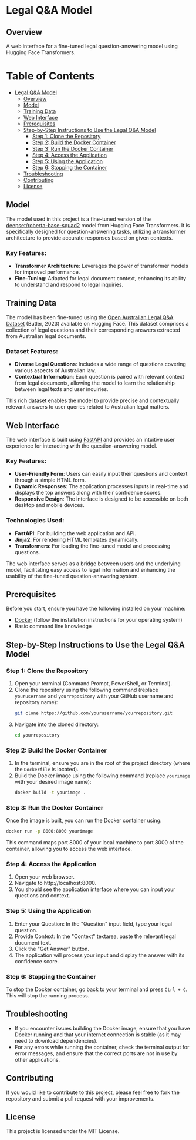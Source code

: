 # Legal Q&A Model

## Overview
A web interface for a fine-tuned legal question-answering model using Hugging Face Transformers.

# Table of Contents

- [Legal Q&A Model](#legal-qa-model)
  - [Overview](#overview)
  - [Model](#model)
  - [Training Data](#training-data)
  - [Web Interface](#web-interface)
  - [Prerequisites](#prerequisites)
  - [Step-by-Step Instructions to Use the Legal Q&A Model](#step-by-step-instructions-to-use-the-legal-qa-model)
    - [Step 1: Clone the Repository](#step-1-clone-the-repository)
    - [Step 2: Build the Docker Container](#step-2-build-the-docker-container)
    - [Step 3: Run the Docker Container](#step-3-run-the-docker-container)
    - [Step 4: Access the Application](#step-4-access-the-application)
    - [Step 5: Using the Application](#step-5-using-the-application)
    - [Step 6: Stopping the Container](#step-6-stopping-the-container)
  - [Troubleshooting](#troubleshooting)
  - [Contributing](#contributing)
  - [License](#license)

## Model

The model used in this project is a fine-tuned version of the [deepset/roberta-base-squad2](https://huggingface.co/deepset/roberta-base-squad2) model from Hugging Face Transformers. It is specifically designed for question-answering tasks, utilizing a transformer architecture to provide accurate responses based on given contexts. 

### Key Features:
- **Transformer Architecture**: Leverages the power of transformer models for improved performance.
- **Fine-Tuning**: Adapted for legal document context, enhancing its ability to understand and respond to legal inquiries.

## Training Data

The model has been fine-tuned using the [Open Australian Legal Q&A Dataset](https://huggingface.co/datasets/umarbutler/open-australian-legal-qa) (Butler, 2023) available on Hugging Face. This dataset comprises a collection of legal questions and their corresponding answers extracted from Australian legal documents. 

### Dataset Features:
- **Diverse Legal Questions**: Includes a wide range of questions covering various aspects of Australian law.
- **Contextual Information**: Each question is paired with relevant context from legal documents, allowing the model to learn the relationship between legal texts and user inquiries.

This rich dataset enables the model to provide precise and contextually relevant answers to user queries related to Australian legal matters.

## Web Interface

The web interface is built using [FastAPI](https://fastapi.tiangolo.com/) and provides an intuitive user experience for interacting with the question-answering model. 

### Key Features:
- **User-Friendly Form**: Users can easily input their questions and context through a simple HTML form.
- **Dynamic Responses**: The application processes inputs in real-time and displays the top answers along with their confidence scores.
- **Responsive Design**: The interface is designed to be accessible on both desktop and mobile devices.

### Technologies Used:
- **FastAPI**: For building the web application and API.
- **Jinja2**: For rendering HTML templates dynamically.
- **Transformers**: For loading the fine-tuned model and processing questions.

The web interface serves as a bridge between users and the underlying model, facilitating easy access to legal information and enhancing the usability of the fine-tuned question-answering system.

## Prerequisites

Before you start, ensure you have the following installed on your machine:

- [Docker](https://www.docker.com/get-started) (follow the installation instructions for your operating system)
- Basic command line knowledge

## Step-by-Step Instructions to Use the Legal Q&A Model

### Step 1: Clone the Repository

1. Open your terminal (Command Prompt, PowerShell, or Terminal).
2. Clone the repository using the following command (replace `yourusername` and `yourrepository` with your GitHub username and repository name):
   ```bash
   git clone https://github.com/yourusername/yourrepository.git
3. Navigate into the cloned directory:
   ```bash
   cd yourrepository

### Step 2: Build the Docker Container

1. In the terminal, ensure you are in the root of the project directory (where the `Dockerfile` is located). 
2. Build the Docker image using the following command (replace `yourimage` with your desired image name):
   ```bash
   docker build -t yourimage .

### Step 3: Run the Docker Container

Once the image is built, you can run the Docker container using:
  ```bash
docker run -p 8000:8000 yourimage
```

This command maps port 8000 of your local machine to port 8000 of the container, allowing you to access the web interface.

### Step 4: Access the Application

1. Open your web browser.
2. Navigate to http://localhost:8000.
3. You should see the application interface where you can input your questions and context.

### Step 5: Using the Application

1. Enter your Question: In the "Question" input field, type your legal question.
2. Provide Context: In the "Context" textarea, paste the relevant legal document text.
3. Click the "Get Answer" button.
4. The application will process your input and display the answer with its confidence score.

### Step 6: Stopping the Container

To stop the Docker container, go back to your terminal and press `Ctrl + C`. This will stop the running process.

## Troubleshooting

- If you encounter issues building the Docker image, ensure that you have Docker running and that your internet connection is stable (as it may need to download dependencies).
- For any errors while running the container, check the terminal output for error messages, and ensure that the correct ports are not in use by other applications.

## Contributing

If you would like to contribute to this project, please feel free to fork the repository and submit a pull request with your improvements.

## License

This project is licensed under the MIT License.
